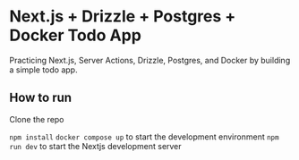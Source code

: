 # Next.js + Drizzle + Postgres + Docker Todo App

Practicing Next.js, Server Actions, Drizzle, Postgres, and Docker by building a simple todo app.

## How to run

Clone the repo

`npm install`
`docker compose up` to start the development environment
`npm run dev` to start the Nextjs development server
